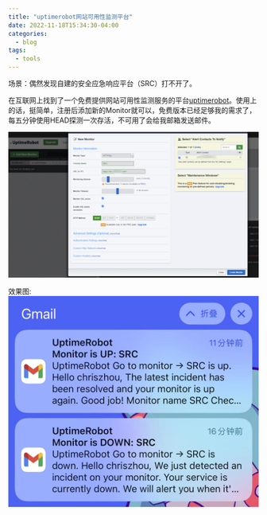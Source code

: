 ```yaml
---
title: "uptimerobot网站可用性监测平台"
date: 2022-11-18T15:34:30-04:00
categories:
  - blog
tags:
  - tools
---
```


场景：偶然发现自建的安全应急响应平台（SRC）打不开了。

在互联网上找到了一个免费提供网站可用性监测服务的平台[uptimerobot](https://uptimerobot.com/)。使用上的话，挺简单，注册后添加新的Monitor就可以，免费版本已经足够我的需求了，每五分钟使用HEAD探测一次存活，不可用了会给我邮箱发送邮件。

![](../assets/images/20221118095335.png)

效果图:
![](../assets/images/20221118103154.jpg)
